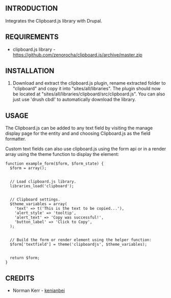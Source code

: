 INTRODUCTION
------------
Integrates the Clipboard.js library with Drupal.

REQUIREMENTS
------------
 * clipboard.js library - https://github.com/zenorocha/clipboard.js/archive/master.zip

INSTALLATION
------------
1. Download and extract the clipboard.js plugin, rename extracted folder to
   "clipboard" and copy it into "sites/all/libraries". The plugin should
   now be located at "sites/all/libraries/clipboard/src/clipboard.js". You can
   also just use 'drush cbdl' to automatically download the library.

USAGE
-----
The Clipboard.js can be added to any text field by visiting the manage display
page for the entity and and choosing Clipboard.js as the field formatter.

Custom text fields can also use clipboard.js using the form api or in a render
array using the theme function to display the element:

    function example_form($form, $form_state) {
      $form = array();
    
      
      // Load clipboard.js library.
      libraries_load('clipboard');
    
      
      // Clipboard settings.      
      $theme_variables = array(
        'text' => t('This is the text to be copied...'), 
        'alert_style' => 'tooltip', 
        'alert_text' => 'Copy was successful!', 
        'button_label' => 'Click to Copy',
      );

      
      // Build the form or render element using the helper function:
      $form['textfield'] = theme('clipboardjs', $theme_variables);
    
      
      return $form;
    }


CREDITS
-------
* Norman Kerr - [kenianbei](https://drupal.org/user/778980)
